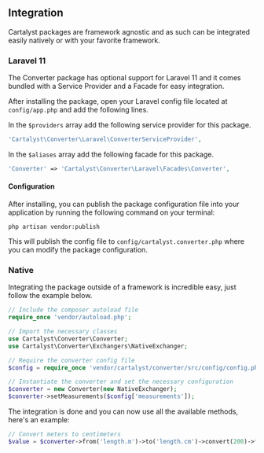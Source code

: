 ## Integration

Cartalyst packages are framework agnostic and as such can be integrated easily natively or with your favorite framework.

### Laravel 11

The Converter package has optional support for Laravel 11 and it comes bundled with a Service Provider and a Facade for easy integration.

After installing the package, open your Laravel config file located at `config/app.php` and add the following lines.

In the `$providers` array add the following service provider for this package.

```php
'Cartalyst\Converter\Laravel\ConverterServiceProvider',
```

In the `$aliases` array add the following facade for this package.

```php
'Converter' => 'Cartalyst\Converter\Laravel\Facades\Converter',
```

#### Configuration

After installing, you can publish the package configuration file into your application by running the following command on your terminal:

    php artisan vendor:publish

This will publish the config file to `config/cartalyst.converter.php` where you can modify the package configuration.

### Native

Integrating the package outside of a framework is incredible easy, just follow the example below.

```php
// Include the composer autoload file
require_once 'vendor/autoload.php';

// Import the necessary classes
use Cartalyst\Converter\Converter;
use Cartalyst\Converter\Exchangers\NativeExchanger;

// Require the converter config file
$config = require_once 'vendor/cartalyst/converter/src/config/config.php';

// Instantiate the converter and set the necessary configuration
$converter = new Converter(new NativeExchanger);
$converter->setMeasurements($config['measurements']);
```

The integration is done and you can now use all the available methods, here's an example:

```php
// Convert meters to centimeters
$value = $converter->from('length.m')->to('length.cm')->convert(200)->format();
```
